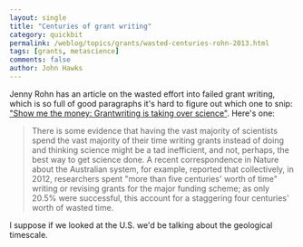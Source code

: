 ```yaml
---
layout: single 
title: "Centuries of grant writing" 
category: quickbit
permalink: /weblog/topics/grants/wasted-centuries-rohn-2013.html
tags: [grants, metascience] 
comments: false 
author: John Hawks 
---
```


Jenny Rohn has an article on the wasted effort into failed grant writing, which is so full of good paragraphs it's hard to figure out which one to snip: <a href="http://www.guardian.co.uk/science/occams-corner/2013/apr/02/1">"Show me the money: Grantwriting is taking over science"</a>. Here's one: 

<blockquote>There is some evidence that having the vast majority of scientists spend the vast majority of their time writing grants instead of doing and thinking science might be a tad inefficient, and not, perhaps, the best way to get science done. A recent correspondence in Nature about the Australian system, for example, reported that collectively, in 2012, researchers spent "more than five centuries' worth of time" writing or revising grants for the major funding scheme; as only 20.5% were successful, this account for a staggering four centuries' worth of wasted time.</blockquote>

I suppose if we looked at the U.S. we'd be talking about the geological timescale. 

